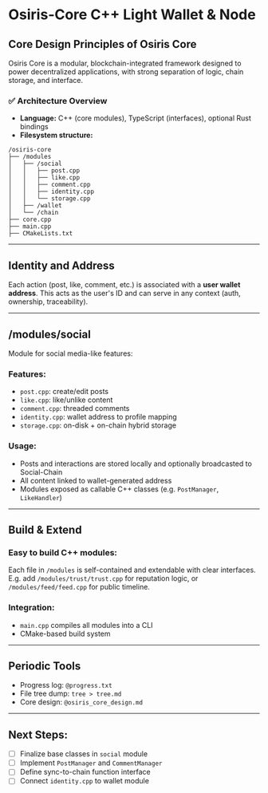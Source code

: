 # Osiris-Core C++ Light Wallet & Node

##  Core Design Principles of Osiris Core

Osiris Core is a modular, blockchain-integrated framework designed to power decentralized applications, with strong separation of logic, chain storage, and interface.

### ✅ Architecture Overview
- **Language:** C++ (core modules), TypeScript (interfaces), optional Rust bindings
- **Filesystem structure:**
```
/osiris-core
├── /modules
│   ├── /social
│   │   ├── post.cpp
│   │   ├── like.cpp
│   │   ├── comment.cpp
│   │   ├── identity.cpp
│   │   └── storage.cpp
│   ├── /wallet
│   └── /chain
├── core.cpp
├── main.cpp
├── CMakeLists.txt
```

---

##  Identity and Address
Each action (post, like, comment, etc.) is associated with a **user wallet address**.
This acts as the user's ID and can serve in any context (auth, ownership, traceability).

---

##  /modules/social

Module for social media-like features:

### Features:
- `post.cpp`: create/edit posts
- `like.cpp`: like/unlike content
- `comment.cpp`: threaded comments
- `identity.cpp`: wallet address to profile mapping
- `storage.cpp`: on-disk + on-chain hybrid storage

### Usage:
- Posts and interactions are stored locally and optionally broadcasted to Social-Chain
- All content linked to wallet-generated address
- Modules exposed as callable C++ classes (e.g. `PostManager`, `LikeHandler`)

---

##  Build & Extend

### Easy to build C++ modules:
Each file in `/modules` is self-contained and extendable with clear interfaces.
E.g. add `/modules/trust/trust.cpp` for reputation logic, or `/modules/feed/feed.cpp` for public timeline.

### Integration:
- `main.cpp` compiles all modules into a CLI
- CMake-based build system

---

##  Periodic Tools
- Progress log: `@progress.txt`
- File tree dump: `tree > tree.md`
- Core design: `@osiris_core_design.md`

---

##  Next Steps:
- [ ] Finalize base classes in `social` module
- [ ] Implement `PostManager` and `CommentManager`
- [ ] Define sync-to-chain function interface
- [ ] Connect `identity.cpp` to wallet module